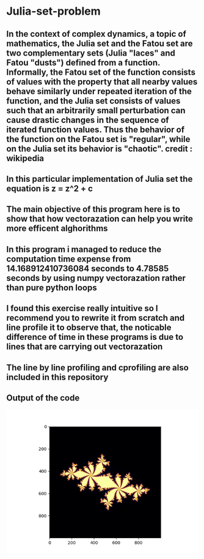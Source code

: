 # Julia-set-problem
## In the context of complex dynamics, a topic of mathematics, the Julia set and the Fatou set are two complementary sets (Julia "laces" and Fatou "dusts") defined from a function. Informally, the Fatou set of the function consists of values with the property that all nearby values behave similarly under repeated iteration of the function, and the Julia set consists of values such that an arbitrarily small perturbation can cause drastic changes in the sequence of iterated function values. Thus the behavior of the function on the Fatou set is "regular", while on the Julia set its behavior is "chaotic". credit : wikipedia

## In this particular implementation of Julia set the equation is z = z^2 + c 

## The main objective of this program here is to show that how vectorazation can help you write more efficent alghorithms 

## In this program i managed to reduce the computation time expense from 14.168912410736084 seconds to 4.78585 seconds by using numpy vectorazation rather than pure python loops

## I found this exercise really intuitive so I recommend you to rewrite it from scratch and line profile it to observe that, the noticable difference of time in these programs is due to lines that are carrying out vectorazation

## The line by line profiling and cprofiling are also included in this repository

## Output of the code
![alttext](JuliaSet1.jpeg)

